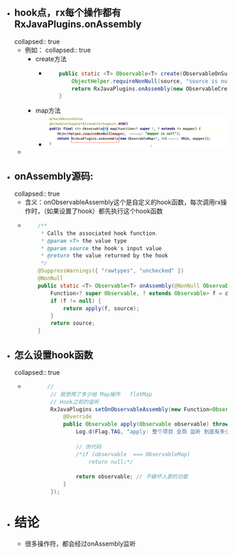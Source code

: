 - ## hook点，rx每个操作都有RxJavaPlugins.onAssembly
  collapsed:: true
	- 例如：
	  collapsed:: true
		- create方法
			- ```java
			      public static <T> Observable<T> create(ObservableOnSubscribe<T> source) {
			          ObjectHelper.requireNonNull(source, "source is null");
			          return RxJavaPlugins.onAssembly(new ObservableCreate<T>(source));
			      }
			  ```
		- map方法
			- ![image.png](../assets/image_1690274272411_0.png)
	-
- ## onAssembly源码:
  collapsed:: true
	- 含义：onObservableAssembly这个是自定义的hook函数，每次调用rx操作时，（如果设置了hook）都先执行这个hook函数
	- ```java
	      /**
	       * Calls the associated hook function.
	       * @param <T> the value type
	       * @param source the hook's input value
	       * @return the value returned by the hook
	       */
	      @SuppressWarnings({ "rawtypes", "unchecked" })
	      @NonNull
	      public static <T> Observable<T> onAssembly(@NonNull Observable<T> source) {
	          Function<? super Observable, ? extends Observable> f = onObservableAssembly;
	          if (f != null) {
	              return apply(f, source);
	          }
	          return source;
	      }
	  ```
- ## 怎么设置hook函数
  collapsed:: true
	- ```java
	         //
	          // 我想用了多少给 Map操作   flatMap
	          // Hook之前的监听
	          RxJavaPlugins.setOnObservableAssembly(new Function<Observable, Observable>() {
	              @Override
	              public Observable apply(Observable observable) throws Exception {
	                  Log.d(Flag.TAG, "apply: 整个项目 全局 监听 到底有多少地方使用 RxJava:" + observable);
	  
	                  // 伪代码
	                  /*if (observable  === ObservableMap)
	                      return null;*/
	  
	                  return observable; // 不破坏人家的功能
	              }
	          });
	  
	  ```
- # 结论
	- 很多操作符，都会经过onAssembly监听
